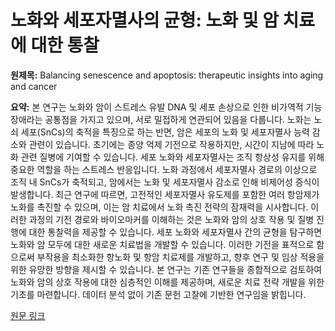 # 노화와 세포자멸사의 균형: 노화 및 암 치료에 대한 통찰

**원제목:** Balancing senescence and apoptosis: therapeutic insights into aging and cancer

**요약:** 본 연구는 노화와 암이 스트레스 유발 DNA 및 세포 손상으로 인한 비가역적 기능 장애라는 공통점을 가지고 있으며, 서로 밀접하게 연관되어 있음을 다룹니다. 노화는 노쇠 세포(SnCs)의 축적을 특징으로 하는 반면, 암은 세포의 노화 및 세포자멸사 능력 감소와 관련이 있습니다. 초기에는 종양 억제 기전으로 작용하지만, 시간이 지남에 따라 노화 관련 질병에 기여할 수 있습니다. 세포 노화와 세포자멸사는 조직 항상성 유지를 위해 중요한 역할을 하는 스트레스 반응입니다. 노화 과정에서 세포자멸사 경로의 이상으로 조직 내 SnCs가 축적되고, 암에서는 노화 및 세포자멸사 감소로 인해 비제어성 증식이 발생합니다. 최근 연구에 따르면, 고전적인 세포자멸사 유도제를 포함한 여러 항암제가 노화를 촉진할 수 있으며, 이는 암 치료에서 노화 촉진 전략의 잠재력을 시사합니다. 이러한 과정의 기전 경로와 바이오마커를 이해하는 것은 노화와 암의 상호 작용 및 질병 진행에 대한 통찰력을 제공할 수 있습니다. 세포 노화와 세포자멸사 간의 균형을 탐구하면 노화와 암 모두에 대한 새로운 치료법을 개발할 수 있습니다. 이러한 기전을 표적으로 함으로써 부작용을 최소화한 항노화 및 항암 치료제를 개발하고, 향후 연구 및 임상 적용을 위한 유망한 방향을 제시할 수 있습니다.  본 연구는 기존 연구들을 종합적으로 검토하여 노화와 암의 상호 작용에 대한 심층적인 이해를 제공하며, 새로운 치료 전략 개발을 위한 기초를 마련합니다.  데이터 분석 없이 기존 문헌 고찰에 기반한 연구임을 밝힙니다.

[원문 링크](https://link.springer.com/article/10.1007/s11010-025-05355-3)
